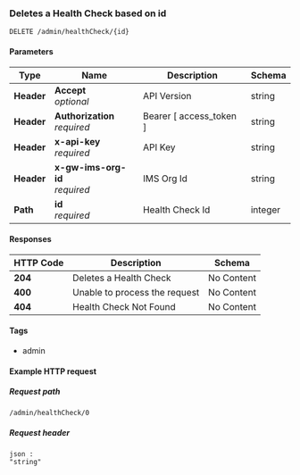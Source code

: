 
<a name="deletes-a-health-check-based-on-id"></a>
### Deletes a Health Check based on id
```
DELETE /admin/healthCheck/{id}
```


#### Parameters

|Type|Name|Description|Schema|
|---|---|---|---|
|**Header**|**Accept**  <br>*optional*|API Version|string|
|**Header**|**Authorization**  <br>*required*|Bearer [ access_token ]|string|
|**Header**|**x-api-key**  <br>*required*|API Key|string|
|**Header**|**x-gw-ims-org-id**  <br>*required*|IMS Org Id|string|
|**Path**|**id**  <br>*required*|Health Check Id|integer|


#### Responses

|HTTP Code|Description|Schema|
|---|---|---|
|**204**|Deletes a Health Check|No Content|
|**400**|Unable to process the request|No Content|
|**404**|Health Check Not Found|No Content|


#### Tags

* admin


#### Example HTTP request

##### Request path
```
/admin/healthCheck/0
```


##### Request header
```
json :
"string"
```



